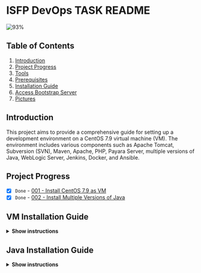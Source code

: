 # ISFP DevOps TASK README

![93%](https://progress-bar.dev/93/?title=Done)

## Table of Contents

1. [Introduction](#introduction)
2. [Project Progress](#project-progress)
3. [Tools](#tools)
4. [Prerequisites](#prerequisites)
5. [Installation Guide](#installation-guide)
6. [Access Bootstrap Server](#access-bootstrap-server)
7. [Pictures](#pictures)

## Introduction

This project aims to provide a comprehensive guide for setting up a development environment on a CentOS 7.9 virtual machine (VM). The environment includes various components such as Apache Tomcat, Subversion (SVN), Maven, Apache, PHP, Payara Server, multiple versions of Java, WebLogic Server, Jenkins, Docker, and Ansible.

## Project Progress

- [x] `Done` - [001 - Install CentOS 7.9 as VM](#vm-installation-guide)
- [x] `Done` - [002 - Install Multiple Versions of Java](#java-installation-guide)
<!-- - [x] `Done` - 002 - Install Apache Tomcat 6.0.37.0 Application Server
- [x] `Done` - 003 - Install Subversion (SVN)
- [x] `Done` - 004 - Download the latest version of Maven and configure its repository.
- [x] `Done` - 005 - Install Apache and PHP
- [x] `Done` - 006 - Create File Comparison Script
- [ ] `Progress` - 007 - Install Payara Server 5.191 #badassfish (build 94)
- 
- [x] `Done` - 009 - Install WebLogic Server 12.2.1.3.0
- [x] `Done` - 010 - Create Jenkins Server Based on Docker Image
- [x] `Done` - 011 - Create Maven Docker Compiler
- [x] `Done` - 012 - Create Jenkins Pipeline for Automated Compilation
- [x] `Done` - 013 - Launch Jenkins Downstream Pipeline with Ansible
- [x] `Done` - 014 - Configure Local Host Server with Ansible
- [x] `Done` - 015 - Deploy App on Tomcat Docker Container -->


## VM Installation Guide

<details>
<summary><b>Show instructions</b></summary>

1. Download the CentOS 7.9 ISO Image From centos.interhost

    ```sh
    http://centos.interhost.net.il/7.9.2009/isos/x86_64/
    ```

2. Install Oracle VM Box From Oracle Download Page
    - For Windows users, download the appropriate Windows installer from the Oracle Download Page:

        ```sh
        https://www.oracle.com/eg/virtualization/technologies/vm/downloads/virtualbox-downloads.html
        ```

    - Note: If you are using a different operating system, make sure to download the version suitable for your OS.


### 1. Adding a new virtual machine depends on our proper OS ISO (CentOS 7.9)

![Alternative Image](./images/vm/1.png)

### 2. Adjusting our virtual machine's hardware (CPU, RAM) to fit our desires

![Alternative Image](./images/vm/2.png)

### 3. Adjusting our virtual machine's hard disk that fit our desires

![Alternative Image](./images/vm/3.png)

### 4. After finishing our configuration above, that is the summary table of our configuration that we have made

![Alternative Image](./images/vm/4.png)

### 5. Let's run our centos-isfp VM , I prompted to mount the ISO file

![Alternative Image](./images/vm/5.png)

### 6. At the boot menu, we chose to install CentOS 7.

![Alternative Image](./images/vm/6.png)

### 7. At software selection, I chose a CentOS server with a GUI

![Alternative Image](./images/vm/7.png)

### 8. Our Installation is now completed

![Alternative Image](./images/vm/8.png)

### 9. Installation Progress..

![Alternative Image](./images/vm/9.png)

### 10. CentOs is now successfully installed and ready to use

![Alternative Image](./images/vm/10.png)
</details>


## Java Installation Guide

<details>
<summary><b>Show instructions</b></summary>

# Install Multiple Versions of Java and Set Default (Java 8)
This Ansible playbook automates the installation of multiple versions of Java on a target system and sets the earlier version (Java 8) as the default. It provides flexibility for developers who may require different Java versions for their projects.

# Prerequisites
Ensure the following prerequisites are met before running the playbook:

- **Access to Oracle Java Archives:**  Ensure access to the Oracle Java archives for Java 8 and Java 11 versions. The playbook uses direct download links to fetch these archives.
- **Ansible:**  Ensure Ansible is installed on the local system from which the playbook will be executed.
- **Target Host:**  The playbook assumes execution on the localhost, but it can be modified to target other hosts as needed.

# Playbook Structure

    ```sh
    - name: Install multiple versions of Java and set earlier one is the default (8)
    hosts: localhost
    become: yes
    vars:
        java8_download_url: <https://download.oracle.com/otn/java/jdk/8u411-b09/43d62d619be4e416215729597d70b8ac/jdk-8u411-linux-x64.tar.gz?AuthParam=1715273619_e8c7c418de8a6669cba16e96605628ae>
        java11_download_url: <https://download.oracle.com/otn/java/jdk/11.0.23+7/9bd8d305c900ee4fa3e613b59e6f42de/jdk-11.0.23_linux-x64_bin.tar.gz?AuthParam=1715274582_4f95848a2a78484bad39825b06e0487f>
        download_folder: /tmp
        java_8_home: "/usr/local/jdk1.8.0_411"
        java_11_home: "/usr/local//jdk-11.0.23"
        java_8_archive: "{{download_folder}}/jdk-8u411-linux-x64.tar.gz"
        java_11_archive: "{{download_folder}}/jdk-11.0.23_linux-x64_bin.tar.gz"
        java_env_file: "/etc/profile.d/java.sh"
    tasks:
    - name: Check if Oracle Java 8 archive exists
        stat:
            path: "{{ java_8_archive }}"
        register: java_8_archive_stat

    - name: Check if Oracle Java 11 archive exists
        stat:
            path: "{{ java_11_archive }}"
        register: java_11_archive_stat

    - name: Download Oracle Java 8
        command: "curl -v -L -b oraclelicense=accept-securebackup-cookie -o {{java_8_archive}}  {{java8_download_url}}"
        when: java_8_archive_stat.stat.exists == False

    - name: Download Oracle Java 11
        command: "curl -v -L -b oraclelicense=accept-securebackup-cookie -o {{java_11_archive}}  {{java11_download_url}}"
        when: java_11_archive_stat.stat.exists == False

    - name: Unpack archive Oracle Java 8
        unarchive:
            src: "{{java_8_archive}}"
            dest: "/opt"
            remote_src: yes

    - name: Unpack archive Oracle Java 11
        unarchive:
            src: "{{java_11_archive}}"
            dest: "/opt"
            remote_src: yes

    - name: Install Oracle Java 8
        command: 'update-alternatives --install "/usr/bin/java" "java" "{{java_8_home}}/jre/bin/java" 1'
    - name: Install Oracle Java 11
        command: 'update-alternatives --install "/usr/bin/java" "java" "{{java_11_home}}/jre/bin/java" 1'
    - name: Set Oracle Java 8 as default
        command: "update-alternatives --set java {{java_8_home}}/jre/bin/java"

    - name: Exports/Run java env file for make JAVA_HOME available globally
        shell: "source {{java_env_file}}"
    - name: Set environment variables for JAVA
        lineinfile:
            dest: "{{ java_env_file }}"
            line: |
            export JAVA_HOME={{java_8_home}}
            export PATH=$PATH:$JAVA_HOME/bin

    - name: Source java.sh script
        shell: source {{java_env_file}}
        args:
            executable: /bin/bash
    ```

</details>

